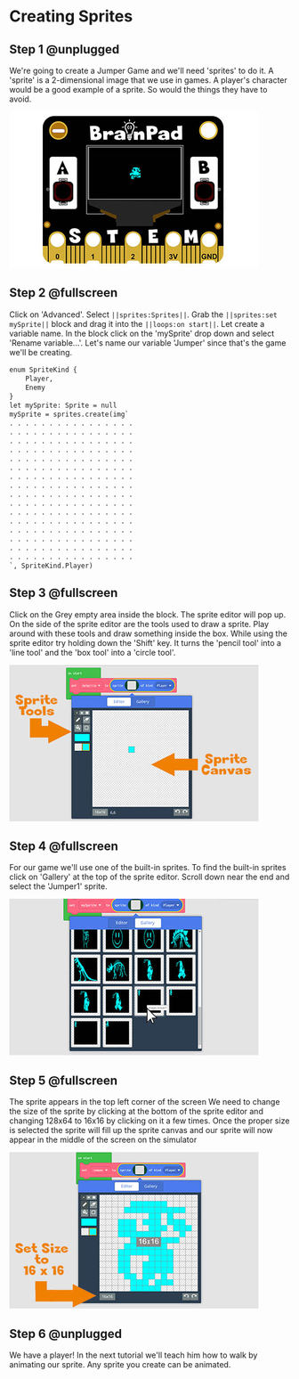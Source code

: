 # Creating Sprites

## Step 1 @unplugged

We're going to create a Jumper Game and we'll need 'sprites' to do it. A 'sprite' is a 2-dimensional image that we use in games. A player's character would be a good example of a sprite. So would the things they have to avoid.  

![BrainPad buzzer image](docs/static/images/sprite1.jpg)

## Step 2 @fullscreen

Click on 'Advanced'. Select ``||sprites:Sprites||``. Grab the ``||sprites:set mySprite||`` block and drag it into the ``||loops:on start||``. Let create a variable name. In the block click on the 'mySprite' drop down and select 'Rename variable...'. Let's name our variable 'Jumper' since that's the game we'll be creating.


```blocks
enum SpriteKind {
    Player,
    Enemy
}
let mySprite: Sprite = null
mySprite = sprites.create(img`
. . . . . . . . . . . . . . . . 
. . . . . . . . . . . . . . . . 
. . . . . . . . . . . . . . . . 
. . . . . . . . . . . . . . . . 
. . . . . . . . . . . . . . . . 
. . . . . . . . . . . . . . . . 
. . . . . . . . . . . . . . . . 
. . . . . . . . . . . . . . . . 
. . . . . . . . . . . . . . . . 
. . . . . . . . . . . . . . . . 
. . . . . . . . . . . . . . . . 
. . . . . . . . . . . . . . . . 
. . . . . . . . . . . . . . . . 
. . . . . . . . . . . . . . . . 
. . . . . . . . . . . . . . . . 
. . . . . . . . . . . . . . . . 
`, SpriteKind.Player)

```

## Step 3 @fullscreen

Click on the Grey empty area inside the block. The sprite editor will pop up. On the side of the sprite editor are the tools used to draw a sprite. Play around with these tools and draw something inside the box. While using the sprite editor try holding down the 'Shift' key. It turns the 'pencil tool' into a 'line tool' and the 'box tool' into a 'circle tool'. 

 ![BrainPad buzzer image](docs/static/images/sprite2.jpg)

## Step 4 @fullscreen

For our game we'll use one of the built-in sprites. To find the built-in sprites click on 'Gallery' at the top of the sprite editor. Scroll down near the end and select the 'Jumper1' sprite. 

 ![BrainPad buzzer image](docs/static/images/sprite3.jpg)

## Step 5 @fullscreen

The sprite appears in the top left corner of the screen We need to change the size of the sprite by clicking at the bottom of the sprite editor and changing 128x64 to 16x16 by clicking on it a few times. Once the proper size is selected the sprite will fill up the sprite canvas and our sprite will now appear in the middle of the screen on the simulator 

 ![BrainPad buzzer image](docs/static/images/sprite4.jpg)

## Step 6 @unplugged

We have a player! In the next tutorial we'll teach him how to walk by animating our sprite. Any sprite you create can be animated. 
